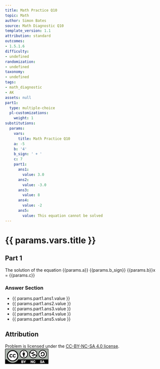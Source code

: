 ```yaml
---
title: Math Practice Q10
topic: Math
author: Simon Bates
source: Math Diagnostic Q10
template_version: 1.1
attribution: standard
outcomes:
- 1.5.1.6
difficulty:
- undefined
randomization:
- undefined
taxonomy:
- undefined
tags:
- math_diagnostic
- AK
assets: null
part1:
  type: multiple-choice
  pl-customizations:
    weight: 1
substitutions:
  params:
    vars:
      title: Math Practice Q10
    a: -5
    b: '4'
    b_sign: ' + '
    c: 7
    part1:
      ans1:
        value: 3.0
      ans2:
        value: -3.0
      ans3:
        value: 8
      ans4:
        value: -2
      ans5:
        value: This equation cannot be solved
---
```

# {{ params.vars.title }}

## Part 1

The solution of the equation {{params.a}} {{params.b_sign}} {{params.b}}x = {{params.c}}

### Answer Section

- {{ params.part1.ans1.value }}
- {{ params.part1.ans2.value }}
- {{ params.part1.ans3.value }}
- {{ params.part1.ans4.value }}
- {{ params.part1.ans5.value }}

## Attribution

Problem is licensed under the [CC-BY-NC-SA 4.0 license](https://creativecommons.org/licenses/by-nc-sa/4.0/).<br> ![The Creative Commons 4.0 license requiring attribution-BY, non-commercial-NC, and share-alike-SA license.](https://raw.githubusercontent.com/firasm/bits/master/by-nc-sa.png)